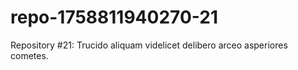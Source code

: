 # repo-1758811940270-21
Repository #21: Trucido aliquam videlicet delibero arceo asperiores cometes.
